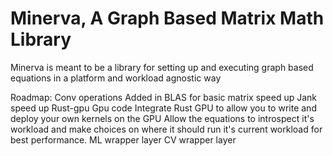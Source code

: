 
# Minerva, A Graph Based Matrix Math Library

Minerva is meant to be a library for setting up and executing graph based equations in a platform and workload
agnostic way


Roadmap:
    Conv operations
    Added in BLAS for basic matrix speed up
    Jank speed up
    Rust-gpu
    Gpu code
    Integrate Rust GPU to allow you to write and deploy your own kernels on the GPU
    Allow the equations to introspect it's workload and make choices on where it should run
        it's current workload for best performance.
    ML wrapper layer
    CV wrapper layer